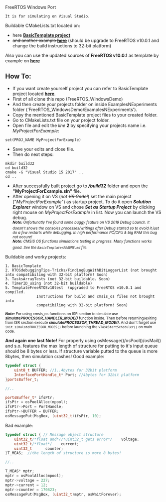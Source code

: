 


FreeRTOS Windows Port
```
It is for simulating on Visual Studio.
```
Buildable CMakeLists.txt located on:<br />
- here [**BasicTemplate project**](https://github.com/MSLM-Electric/FreeRTOS_WindowsDemo/tree/master/ExamplesNExperiments/BasicTemplate)<br />
- ~~and another example [**here**](https://github.com/MSLM-Electric/FreeRTOS_WindowsDemo/tree/master/ExamplesNExperiments/RTOSdebuggingTips-Tricks/FindingBugWithBitLoggerList)~~ (should be upgrade to FreeRTOS v10.0.1 and change the build instructions to 32-bit platform)

Also you can use the updated sources of **FreeRTOS v10.0.1** as template by example on [**here**](https://github.com/MSLM-Electric/FreeRTOS_WindowsDemo/tree/master/ExamplesNExperiments/TemplateFreeRTOSv10test)

How To:
-------

- If you want create yourself project you can refer to BasicTemplate project located
[**here**](https://github.com/MSLM-Electric/FreeRTOS_WindowsDemo/tree/master/ExamplesNExperiments/BasicTemplate).
- First of all clone this repo (FreeRTOS_WindowsDemo)
- And then create your projects folder on inside ExamplesNExperiments folder ('FreeRTOS_WindowsDemo/ExamplesNExperiments').
- Copy the mentioned BasicTemplate project files to your created folder.
- Go to CMakeLists.txt file on your project folder.
- Open file and edit the *line* **2** by specifying your projects name i.e. *MyProjectForExample*:
```
set(PROJ_NAME MyProjectForExample)
```
- Save your edits and close file.
- Then do next steps:
```
mkdir build32
cd build32
cmake -G "Visual Studio 15 2017" ..
cd ..
```
- After successfully built project go to **_/build32_** folder and open the  **"MyProjectForExample.sln"** file.
- After opening it on VS (*not ~~VS Code!~~*) set the main project ("_MyProjectForExample_") as startup project. To do it open **_Solution Explorer_** window on VS and
chose **_Set as Startup Project_** by clicking right mouse on _MyProjectForExample_ in list. Now you can launch the VS debug.<br />
<sup>**_Note:_** _Unfortunatly I've found some buggy feature on VS 2019 Debug Launch. It doesn't shows the consoles processes/writings after Debug started so to avoid it just do a few restarts while debugging. In high performance PC/CPU & big RAM this bug not occure!_</sup><br />
<sup>**_Note:_** _CMSIS OS functions simulations testing in progress. Many functions works good. See the `BasicTemplate/README.md` file._ </sup><br />



Buildable and worky projects:
```
1. BasicTemplate
2. RTOSdebuggingTips-Tricks/FindingBugWithBitLoggerList (not brought into compatibiling with 32-bit platform! Soon)
3. TasksArrayTests (not 32-bit buildable. Soon)
4. TimerID_using (not 32-bit buildable)
5. TemplateFreeRTOSv10test  (upgraded to FreeRTOS v10.0.1 and compiled.
              Instructions for build and cmsis_os files not brought into
              compatibiling with 32-bit platform! Soon)
```


<sup>**_Note:_** For using cmsis_os functions on ISR section to simulate use **_simulatePROCESSOR_HANDLER_MODE()_** function inside. Then before returning/exiting from ISR section execute **_simulatePROCESSOR_THREAD_MODE()_**. And don't forget use `init_simulatePROCESSOR_MODES()` before launching the `vTaskStartScheduler()` on main code.</sup><br />

**And again one last Note!**
For properly using osMessage()/osPool()/osMail() and s.o. features the max length of structure for putting to it's input queue should be 8 bytes or less.
If structure variable putted to the queue is more 8bytes, then simulation crashes!
Good example:
```cpp
typedef struct {
	uint8_t BUFFER; //1..4bytes for 32bit platform
	InterfacePortHandle_t* Port; //4bytes for 32bit platform
}portsBuffer_t;

//..

portsBuffer_t* ifsPtr;
ifsPtr = osPoolAlloc(mpool);
ifsPtr->Port = PortHandle;
ifsPtr->BUFFER = BUFFER;
osMessagePut(MsgBox, (uint32_t)ifsPtr, 10);
```
Bad example:
```cpp
typedef struct { // Message object structure
	uint32_t/*float and*//*uint32_t gets error*/    voltage;  
	uint32_t/*float*/    current;                         
	uint32_t      counter;                              
}T_MEAS;  //the length of structure is more 8 bytes!

//..

T_MEAS* mptr;
mptr = osPoolAlloc(mpool);
mptr->voltage = 227;
mptr->current = 12;
mptr->counter = 170823;
osMessagePut(MsgBox, (uint32_t)mptr, osWaitForever); 
```